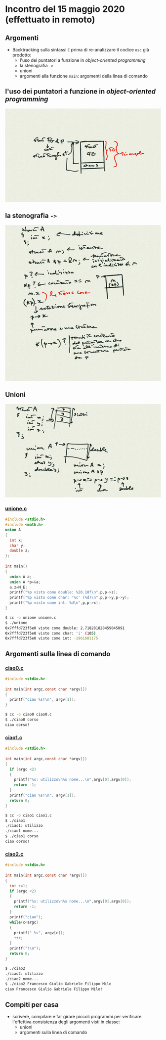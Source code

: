 # Incontro del 15 maggio 2020 (effettuato in remoto)

## Argomenti

* Backtracking sulla sintassi `C` prima di re-analizzare il codice `osc` già prodotto:
  * l'uso dei puntatori a funzione in *object-oriented programming*
  * la stenografia `->`
  * unioni
  * argomenti alla funzione `main`: argomenti della linea di comando

## l'uso dei puntatori a funzione in *object-oriented programming*

![puntatori in *object-oriented programming*](./puntatori_OOP.png)

## la stenografia `->`

![la stenografia `->`](./stenografia_puntatori_strutture.png)

## Unioni

![le unioni](./union.png)

### [unione.c](./unione.c)

```C
#include <stdio.h>
#include <math.h>
union A
{
  int x;
  char y;
  double z;
};

int main()
{
  union A a;
  union A *p=&a;
  a.z=M_E;
  printf("%p visto come double: %20.18f\n",p,p->z);
  printf("%p visto come char: '%c' (%d)\n",p,p->y,p->y);
  printf("%p visto come int: %d\n",p,p->x);
}
```

```sh
$ cc -o unione unione.c
$ ./unione
0x7fffd723f5e0 visto come double: 2.718281828459045091
0x7fffd723f5e0 visto come char: 'i' (105)
0x7fffd723f5e0 visto come int: -1961601175
```

## Argomenti sulla linea di comando

### [ciao0.c](./ciao0.c)

```C
#include <stdio.h>

int main(int argc,const char *argv[])
{
  printf("ciao %s!\n", argv[1]);
}
```

```sh
$ cc -o ciao0 ciao0.c
$ ./ciao0 corso
ciao corso!
```

### [ciao1.c](./ciao1.c)

```C
#include <stdio.h>

int main(int argc,const char *argv[])
{
  if (argc <2)
  {
    printf("%s: utilizzo\n%s nome...\n",argv[0],argv[0]);
    return -1;
  }
  printf("ciao %s!\n", argv[1]);
  return 0;
}
```

```sh
$ cc -o ciao1 ciao1.c
$ ./ciao1
./ciao1: utilizzo
./ciao1 nome...
$ ./ciao1 corso
ciao corso!
```

### [ciao2.c](./ciao2.c)

```C
#include <stdio.h>

int main(int argc,const char *argv[])
{
  int c=1;
  if (argc <2)
  {
    printf("%s: utilizzo\n%s nome...\n",argv[0],argv[0]);
    return -1;
  }
  printf("ciao");
  while(c<argc)
  {
    printf(" %s", argv[c]);
    ++c;
  }
  printf("!\n");
  return 0;
}
```

```sh
$ ./ciao2
./ciao2: utilizzo
./ciao2 nome...
$ ./ciao2 Francesco Giulio Gabriele Filippo Milo
ciao Francesco Giulio Gabriele Filippo Milo!
```

## Compiti per casa

* scrivere, compilare e far girare piccoli programmi per verificare l'effettiva consistenza
  degli argomenti visti in classe:
  * unioni
  * argomenti sulla linea di comando
